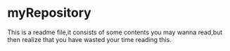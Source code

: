 # myRepository

This is a readme file,it consists of some contents you may wanna read,but then realize that you have wasted your time reading this.
